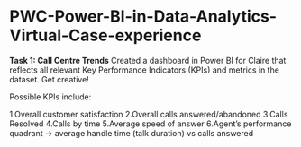 # PWC-Power-BI-in-Data-Analytics-Virtual-Case-experience

**Task 1: Call Centre Trends**
Created a dashboard in Power BI for Claire that reflects all relevant Key Performance Indicators (KPIs) and metrics in the dataset. Get creative!

Possible KPIs include:

1.Overall customer satisfaction
2.Overall calls answered/abandoned
3.Calls Resolved
4.Calls by time
5.Average speed of answer
6.Agent’s performance quadrant -> average handle time (talk duration) vs calls answered
